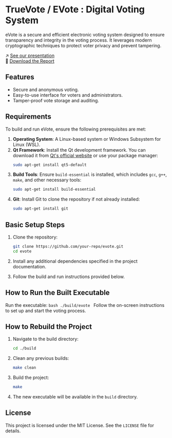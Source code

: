 # TrueVote / EVote : Digital Voting System

eVote is a secure and efficient electronic voting system designed to ensure transparency and integrity in the voting process. It leverages modern cryptographic techniques to protect voter privacy and prevent tampering.

↗️ [See our presentation](https://www.canva.com/design/DAGmAXYr0aM/lYysgOLE0z9kdSsaf3eBKQ/view?utm_content=DAGmAXYr0aM&utm_campaign=designshare&utm_medium=link2&utm_source=uniquelinks&utlId=h3586e21761)  
📄 [Download the Report](media/report.pdf)

## Features
- Secure and anonymous voting.
- Easy-to-use interface for voters and administrators.
- Tamper-proof vote storage and auditing.

## Requirements

To build and run eVote, ensure the following prerequisites are met:

1. **Operating System**: A Linux-based system or Windows Subsystem for Linux (WSL).
2. **Qt Framework**: Install the Qt development framework. You can download it from [Qt's official website](https://www.qt.io/download) or use your package manager:
    ```bash
    sudo apt-get install qt5-default
    ```
3. **Build Tools**: Ensure `build-essential` is installed, which includes `gcc`, `g++`, `make`, and other necessary tools:
    ```bash
    sudo apt-get install build-essential
    ```
4. **Git**: Install Git to clone the repository if not already installed:
    ```bash
    sudo apt-get install git
    ```

## Basic Setup Steps

1. Clone the repository:
    ```bash
    git clone https://github.com/your-repo/evote.git
    cd evote
    ```

2. Install any additional dependencies specified in the project documentation.

3. Follow the build and run instructions provided below.

## How to Run the Built Executable

 Run the executable:
    ```bash
    ./build/evote
    ```
 Follow the on-screen instructions to set up and start the voting process.

## How to Rebuild the Project

1. Navigate to the build directory:
    ```bash
    cd ./build
    ```

2. Clean any previous builds:
    ```bash
    make clean
    ```

3. Build the project:
    ```bash
    make
    ```

4. The new executable will be available in the `build` directory.

## License
This project is licensed under the MIT License. See the `LICENSE` file for details.

